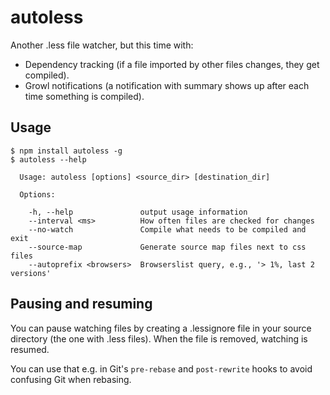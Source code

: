 autoless
========

Another .less file watcher, but this time with:

* Dependency tracking (if a file imported by other files changes, they get
  compiled).
* Growl notifications (a notification with summary shows up after each time
  something is compiled).


Usage
-----

    $ npm install autoless -g
    $ autoless --help
    
      Usage: autoless [options] <source_dir> [destination_dir]
  
      Options:

        -h, --help               output usage information
        --interval <ms>          How often files are checked for changes
        --no-watch               Compile what needs to be compiled and exit
        --source-map             Generate source map files next to css files
        --autoprefix <browsers>  Browserslist query, e.g., '> 1%, last 2 versions'


Pausing and resuming
--------------------

You can pause watching files by creating a .lessignore file in your
source directory (the one with .less files). When the file is removed,
watching is resumed.

You can use that e.g. in Git's `pre-rebase` and `post-rewrite` hooks to
avoid confusing Git when rebasing.

